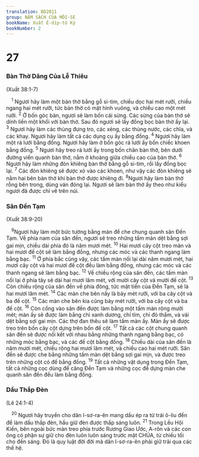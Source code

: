 ```yaml
---
translation: BD2011
group: NĂM SÁCH CỦA MÔI-SE
bookName: Xuất Ê-díp-tô Ký 
bookNumber: 2
---
```


<div class="title"><h1>27</h1><h3>Bàn Thờ Dâng Của Lễ Thiêu</h3><p>(Xuất 38:1-7)</p></div>
<span class="verse xu_27_1"> <sup>1</sup> Ngươi hãy làm một bàn thờ bằng gỗ si-tim, chiều dọc hai mét rưỡi, chiều ngang hai mét rưỡi, tức bàn thờ có mặt hình vuông, và chiều cao một mét rưỡi. </span>
<span class="verse xu_27_2"><sup>2</sup> Ở bốn góc bàn, ngươi sẽ làm bốn cái sừng. Các sừng của bàn thờ sẽ dính liền một khối với bàn thờ. Sau đó ngươi sẽ lấy đồng bọc bàn thờ ấy lại. </span>
<span class="verse xu_27_3"><sup>3</sup> Ngươi hãy làm các thùng đựng tro, các xẻng, các thùng nước, các chĩa, và các khay. Ngươi hãy làm tất cả các dụng cụ ấy bằng đồng. </span>
<span class="verse xu_27_4"><sup>4</sup> Ngươi hãy làm một rá lưới bằng đồng. Ngươi hãy làm ở bốn góc rá lưới ấy bốn chiếc khoen bằng đồng. </span>
<span class="verse xu_27_5"><sup>5</sup> Ngươi hãy treo rá lưới ấy trong bốn chân bàn thờ, bên dưới đường viền quanh bàn thờ, nằm ở khoảng giữa chiều cao của bàn thờ. </span>
<span class="verse xu_27_6"><sup>6</sup> Ngươi hãy làm những đòn khiêng bàn thờ bằng gỗ si-tim, rồi lấy đồng bọc lại. </span>
<span class="verse xu_27_7"><sup>7</sup> Các đòn khiêng sẽ được xỏ vào các khoen, như vậy các đòn khiêng sẽ nằm hai bên bàn thờ khi bàn thờ được khiêng đi. </span>
<span class="verse xu_27_8"><sup>8</sup>Ngươi hãy làm bàn thờ rỗng bên trong, dùng ván đóng lại. Ngươi sẽ làm bàn thờ ấy theo như kiểu ngươi đã được chỉ vẽ trên núi.<br/></span>
<div class="title"><h3>Sân Ðền Tạm</h3><p>(Xuất 38:9-20)</p></div>
<span class="verse xu_27_9"> <sup>9</sup>Ngươi hãy làm một bức tường bằng màn để che chung quanh sân Ðền Tạm. Về phía nam của sân đền, ngươi sẽ treo những tấm màn dệt bằng sợi gai mịn, chiều dài phía đó là năm mươi mét. </span>
<span class="verse xu_27_10"><sup>10</sup> Hai mươi cây cột treo màn và hai mươi đế cột sẽ làm bằng đồng, nhưng các móc và các thanh ngang làm bằng bạc. </span>
<span class="verse xu_27_11"><sup>11</sup> Ở phía bắc cũng vậy, các tấm màn nối lại dài năm mươi mét, hai mươi cây cột và hai mươi đế cột đều làm bằng đồng, nhưng các móc và các thanh ngang sẽ làm bằng bạc. </span>
<span class="verse xu_27_12"><sup>12</sup> Về chiều rộng của sân đền, các tấm màn nối lại ở phía tây sẽ dài hai mươi lăm mét, với mười cây cột và mười đế cột. </span>
<span class="verse xu_27_13"><sup>13</sup> Còn chiều rộng của sân đền về phía đông, tức mặt tiền của Ðền Tạm, sẽ là hai mươi lăm mét. </span>
<span class="verse xu_27_14"><sup>14</sup> Các màn che bên nầy là bảy mét rưỡi, với ba cây cột và ba đế cột. </span>
<span class="verse xu_27_15"><sup>15</sup> Các màn che bên kia cũng bảy mét rưỡi, với ba cây cột và ba đế cột. </span>
<span class="verse xu_27_16"><sup>16</sup> Còn cổng vào sân đền được làm bằng một tấm màn rộng mười mét; màn ấy sẽ được làm bằng chỉ xanh dương, chỉ tím, chỉ đỏ thắm, và vải dệt bằng sợi gai mịn. Các thợ đan thêu sẽ làm tấm màn ấy. Màn ấy sẽ được treo trên bốn cây cột dựng trên bốn đế cột. </span>
<span class="verse xu_27_17"><sup>17</sup> Tất cả các cột chung quanh sân đền sẽ được nối kết với nhau bằng những thanh ngang bằng bạc, có những móc bằng bạc, và các đế cột bằng đồng. </span>
<span class="verse xu_27_18"><sup>18</sup> Chiều dài của sân đền là năm mươi mét, chiều rộng hai mươi lăm mét, và chiều cao hai mét rưỡi. Sân đền sẽ được che bằng những tấm màn dệt bằng sợi gai mịn, và được treo trên những cột có đế bằng đồng. </span>
<span class="verse xu_27_19"><sup>19</sup> Tất cả những vật dụng trong Ðền Tạm, tất cả những cọc dùng để căng Ðền Tạm và những cọc để dựng màn che quanh sân đền đều làm bằng đồng.<br/></span>
<div class="title"><h3>Dầu Thắp Ðèn</h3><p>(Lê 24:1-4)</p></div>
<span class="verse xu_27_20"> <sup>20</sup> Ngươi hãy truyền cho dân I-sơ-ra-ên mang dầu ép ra từ trái ô-liu đến để làm dầu thắp đèn, hầu giữ đèn được thắp sáng luôn. </span>
<span class="verse xu_27_21"><sup>21</sup> Trong Lều Hội Kiến, bên ngoài bức màn treo phía trước Rương Giao Ước, A-rôn và các con ông có phận sự giữ cho đèn luôn luôn sáng trước mặt CHÚA, từ chiều tối cho đến sáng. Ðó là quy luật đời đời mà dân I-sơ-ra-ên phải giữ trải qua các thế hệ.<br/></span>

